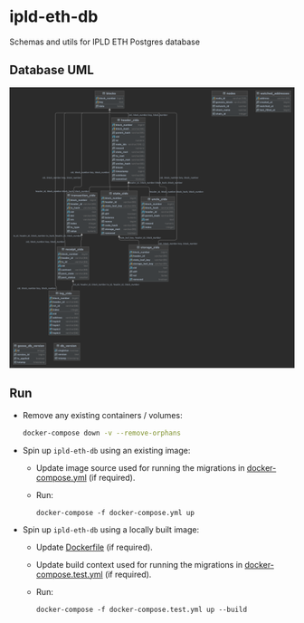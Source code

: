 # ipld-eth-db
Schemas and utils for IPLD ETH Postgres database

## Database UML
![](vulcanize_db.png)

## Run

* Remove any existing containers / volumes:

  ```bash
  docker-compose down -v --remove-orphans
  ```

* Spin up `ipld-eth-db` using an existing image:

  * Update image source used for running the migrations in [docker-compose.yml](./docker-compose.yml) (if required).

  * Run:

    ```
    docker-compose -f docker-compose.yml up
    ```

* Spin up `ipld-eth-db` using a locally built image:

  * Update [Dockerfile](./Dockerfile) (if required).

  * Update build context used for running the migrations in [docker-compose.test.yml](./docker-compose.test.yml) (if required).

  * Run:

    ```
    docker-compose -f docker-compose.test.yml up --build
    ```
